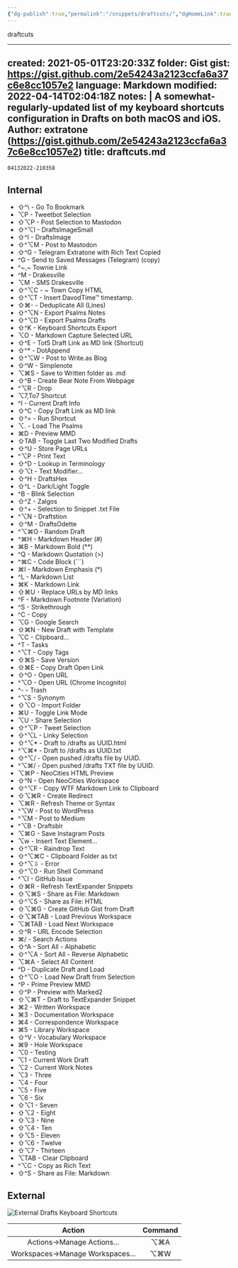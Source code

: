 ```yaml
---
{"dg-publish":true,"permalink":"/snippets/draftcuts/","dgHomeLink":true,"dgPassFrontmatter":false}
---
```


draftcuts

---
created: 2021-05-01T23:20:33Z
folder: Gist
gist: https://gist.github.com/2e54243a2123ccfa6a37c6e8cc1057e2
language: Markdown
modified: 2022-04-14T02:04:18Z
notes: |
    A somewhat-regularly-updated list of my keyboard shortcuts configuration in Drafts on both macOS and iOS.
    Author: extratone (https://gist.github.com/2e54243a2123ccfa6a37c6e8cc1057e2)
title: draftcuts.md
---

`04132022-210358`

## Internal

- ⇧^\ - Go To Bookmark
- ⌥P - Tweetbot Selection
- ⇧⌥P - Post Selection to Mastodon
- ⇧^⌥I - DraftsImageSmall
- ⇧^I - DraftsImage
- ⇧^⌥M - Post to Mastodon
- ⇧^G - Telegram Extratone with Rich Text Copied
- ^G - Send to Saved Messages (Telegram) (copy)
- ^~,~ Townie Link
- ^M - Drakesville
- ⌥M - SMS Drakesville
- ⇧^⌥C - ~ Town Copy HTML
- ⇧^⌥T - Insert DavodTime™  timestamp.
- ⇧⌘- - Deduplicate All (Lines)
- ⇧^⌥N - Export Psalms Notes
- ⇧^⌥D - Export Psalms Drafts
- ⇧^K - Keyboard Shortcuts Export
- ⌥O - Markdown Capture Selected URL
- ⇧^E - Tot5 Draft Link as MD link (Shortcut)
- ⇧^* - DotAppend
- ⇧^⌥W - Post to Write.as Blog
- ⇧^W - Simplenote
- ⌥⌘S - Save to Written folder as .md
- ⇧^B - Create Bear Note From Webpage
- ^⌥R - Drop
- ⌥7,To7 Shortcut
- ^I - Current Draft Info
- ⇧^C - Copy Draft Link as MD link
- ⇧^= - Run Shortcut
- ⌥. - Load The Psalms
- ⌘D - Preview MMD
- ⇧TAB - Toggle Last Two Modified Drafts
- ⇧^U - Store Page URLs
- ^⌥P - Print Text
- ⇧^D - Lookup in Terminology
- ⇧⌥t - Text Modifier…
- ⇧^H - DraftsHex
- ⇧^L - Dark/Light Toggle
- ^B - Blink Selection
- ⇧^Z - Zalgos
- ⇧^+ - Selection to Snippet .txt File
- ^⌥N - Draftstion
- ⇧^M - DraftsOdette
- ^⌥⌘O - Random Draft
- ^⌘H - Markdown Header (#)
- ⌘B - Markdown Bold (**)
- ^Q - Markdown Quotation (>)
- ^⌘C - Code Block (```)
- ⌘I - Markdown Emphasis (*)
- ^L - Markdown List
- ⌘K - Markdown Link
- ⇧⌘U - Replace URLs by MD links
- ^F - Markdown Footnote (Variation)
- ^S - Strikethrough
- ^C - Copy
- ⌥G - Google Search
- ⇧⌘N - New Draft with Template
- ⌥C - Clipboard…
- ^T - Tasks
- ^⌥T - Copy Tags
- ⇧⌘S - Save Version
- ⇧⌘E - Copy Draft Open Link
- ⇧^O - Open URL
- ^⌥O - Open URL (Chrome Incognito)
- ^- - Trash
- ^⌥S - Synonym
- ⇧⌥O - Import Folder
- ⌘U - Toggle Link Mode
- ⌥U - Share Selection
- ⇧^⌥P - Tweet Selection
- ⇧^⌥L - Linky Selection
- ⇧^⌥* - Draft to /drafts as UUID.html
- ^⌥⌘* - Draft to /drafts as UUID.txt
- ⇧^⌥/ - Open pushed /drafts file by UUID.
- ^⌥⌘/ - Open pushed /drafts TXT file by UUID.
- ⌥⌘P - NeoCities HTML Preview
- ⇧^N - Open NeoCities Workspace
- ⇧^⌥F - Copy WTF Markdown Link to Clipboard
- ⇧⌥⌘R - Create Redirect
- ⌥⌘R - Refresh Theme or Syntax
- ^⌥W - Post to WordPress
- ^⌥M - Post to Medium
- ^⌥B - Draftsblr
- ⌥⌘G - Save Instagram Posts
- ⌥w - Insert Text Element…
- ⇧^⌥R - Raindrop Text
- ⇧^⌥⌘C - Clipboard Folder as txt
- ⇧^⌥⇩ - Error
- ⇧^⌥0 - Run Shell Command
- ^⌥I - GitHub Issue
- ⇧⌘R - Refresh TextExpander Snippets
- ⇧⌥⌘S - Share as File: Markdown
- ⇧^⌥S - Share as File: HTML
- ⇧⌥⌘G - Create GitHub Gist from Draft
- ⇧⌥⌘TAB - Load Previous Workspace
- ⌥⌘TAB - Load Next Workspace
- ⇧^R - URL Encode Selection
- ⌘/ - Search Actions
- ⇧^A - Sort All - Alphabetic
- ⇧^⌥A - Sort All - Reverse Alphabetic
- ⌥⌘A - Select All Content
- ^D - Duplicate Draft and Load
- ⇧^⌥O - Load New Draft from Selection
- ^P - Prime Preview MMD
- ⇧^P - Preview with Marked2
- ⇧⌥⌘T - Draft to TextExpander Snippet
- ⌘2 - Written Workspace
- ⌘3 - Documentation Workspace
- ⌘4 - Correspondence Workspace
- ⌘5 - Library Workspace
- ⇧^V - Vocabulary Workspace
- ⌘9 - Hole Workspace
- ⌥0 - Testing
- ⌥1 - Current Work Draft
- ⌥2 - Current Work Notes
- ⌥3 - Three
- ⌥4 - Four
- ⌥5 - Five
- ⌥6 - Six
- ⇧⌥1 - Seven
- ⇧⌥2 - Eight
- ⇧⌥3 - Nine
- ⇧⌥4 - Ten
- ⇧⌥5 - Eleven
- ⇧⌥6 - Twelve
- ⇧⌥7 - Thirteen
- ⌥TAB - Clear Clipboard
- ^⌥C - Copy as Rich Text
- ⇧^S - Share as File: Markdown

## External 

![External Drafts Keyboard Shortcuts](https://user-images.githubusercontent.com/43663476/148675845-54b1446d-50ea-4b55-89f0-8c769bcfd1fa.png)

| Action                           | Command |
|:--------------------------------:|:-------:|
| Actions->Manage Actions...       | ⌥⌘A     |
| Workspaces->Manage Workspaces... | ⌥⌘W     |